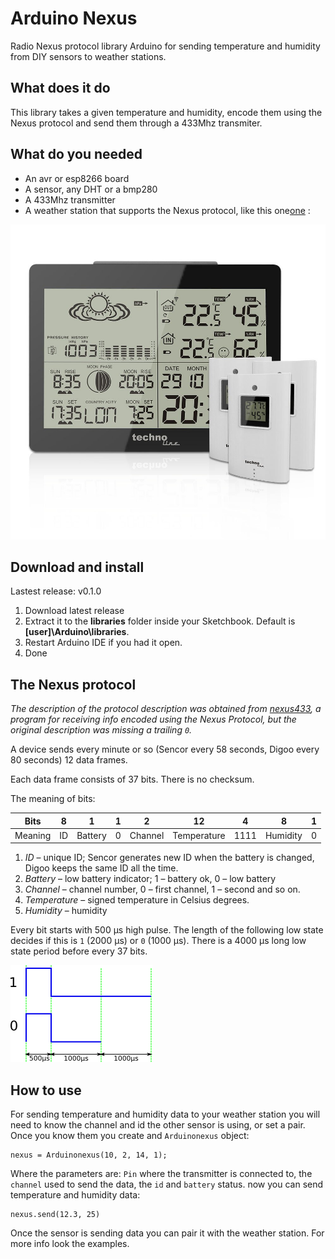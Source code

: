 # Arduino Nexus

Radio Nexus protocol library Arduino for sending temperature and humidity from DIY sensors to weather stations.

## What does it do

This library takes a given temperature and humidity, encode them using the Nexus protocol and send them through a 433Mhz transmiter.


## What do you needed

- An avr or esp8266 board
- A sensor, any DHT or a bmp280
- A 433Mhz transmitter
- A weather station that supports the Nexus protocol, like this one[one](https://www.amazon.es/GARNI-WS-6760-estaci%C3%B3n-metereol%C3%B3gica/dp/B00PLNQ8KW) :

![weather station](img/ws.jpg  "Weather Station")


## Download and install

Lastest release: v0.1.0

1. Download latest release
2. Extract it to the **libraries** folder inside your Sketchbook. Default is **[user]\Arduino\libraries**.
3. Restart Arduino IDE if you had it open.
4. Done


## The Nexus protocol

*The description of the protocol description was obtained from [nexus433](https://github.com/aquaticus/nexus433), a program for receiving info encoded using the Nexus Protocol, but the original description was missing a trailing `0`.*

A device sends every minute or so (Sencor every 58 seconds, Digoo every 80 seconds) 12 data frames.

Each data frame consists of 37 bits. There is no checksum.

The meaning of bits:

| Bits    | 8  | 1       | 1 | 2       | 12          | 4    | 8        | 1 |
|---------|----|---------|---|---------|-------------|------|----------|---|
| Meaning | ID | Battery | 0 | Channel | Temperature | 1111 | Humidity | 0 |

1. *ID* &ndash; unique ID; Sencor generates new ID when the battery is changed, Digoo keeps the same ID all the time.
2. *Battery* &ndash; low battery indicator; 1 &ndash; battery ok, 0 &ndash; low battery
3. *Channel* &ndash; channel number, 0 &ndash; first channel, 1 &ndash; second and so on.
4. *Temperature* &ndash; signed temperature in Celsius degrees.
5. *Humidity* &ndash; humidity

Every bit starts with 500 µs high pulse. The length of the following low
state decides if this is `1` (2000 µs) or `0` (1000 µs).
There is a 4000 µs long low state period before every 37 bits.

![Nexus protocol timing](img/nexus_protocol.png)


## How to use

For sending temperature and humidity data to your weather station you will need to know the channel and id the other sensor is using, or set a pair. Once you know them you create and `Arduinonexus` object:

	nexus = Arduinonexus(10, 2, 14, 1);
	
Where the parameters are: `Pin` where the transmitter is connected to, the `channel` used to send the data, the `id` and `battery` status. now you can send temperature and humidity data:

	nexus.send(12.3, 25)
	
Once the sensor is sending data you can pair it with the weather station. For more info look the examples.